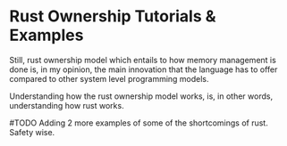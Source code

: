 # Rust Ownership Tutorials & Examples

Still, rust ownership model which entails to how memory management is done is, in my opinion, the main innovation that the language has to offer compared to other system level programming models. 

Understanding how the rust ownership model works, is, in other words, understanding how rust works. 

#TODO
Adding 2 more examples of some of the shortcomings of rust. Safety wise.
